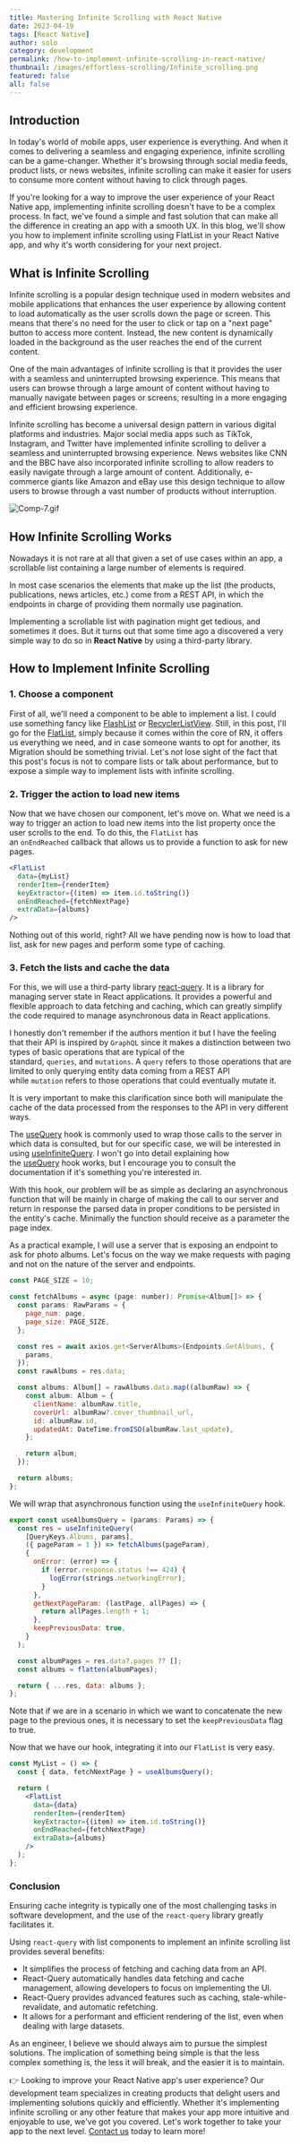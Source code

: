```yaml
---
title: Mastering Infinite Scrolling with React Native
date: 2023-04-19
tags: [React Native]
author: solo
category: development
permalink: /how-to-implement-infinite-scrolling-in-react-native/
thumbnail: /images/effortless-scrolling/Infinite_scrolling.png
featured: false
all: false
---
```


## Introduction

In today's world of mobile apps, user experience is everything. And when it comes to delivering a seamless and engaging experience, infinite scrolling can be a game-changer. Whether it's browsing through social media feeds, product lists, or news websites, infinite scrolling can make it easier for users to consume more content without having to click through pages.

If you're looking for a way to improve the user experience of your React Native app, implementing infinite scrolling doesn't have to be a complex process. In fact, we've found a simple and fast solution that can make all the difference in creating an app with a smooth UX. In this blog, we'll show you how to implement infinite scrolling using FlatList in your React Native app, and why it's worth considering for your next project.

## What is Infinite Scrolling

Infinite scrolling is a popular design technique used in modern websites and mobile applications that enhances the user experience by allowing content to load automatically as the user scrolls down the page or screen. This means that there's no need for the user to click or tap on a "next page" button to access more content. Instead, the new content is dynamically loaded in the background as the user reaches the end of the current content.

One of the main advantages of infinite scrolling is that it provides the user with a seamless and uninterrupted browsing experience. This means that users can browse through a large amount of content without having to manually navigate between pages or screens, resulting in a more engaging and efficient browsing experience.

Infinite scrolling has become a universal design pattern in various digital platforms and industries. Major social media apps such as TikTok, Instagram, and Twitter have implemented infinite scrolling to deliver a seamless and uninterrupted browsing experience. News websites like CNN and the BBC have also incorporated infinite scrolling to allow readers to easily navigate through a large amount of content. Additionally, e-commerce giants like Amazon and eBay use this design technique to allow users to browse through a vast number of products without interruption.

![Comp-7.gif](/images/effortless-scrolling/Comp-7.gif)

## How Infinite Scrolling Works

Nowadays it is not rare at all that given a set of use cases within an app, a scrollable list containing a large number of elements is required.

In most case scenarios the elements that make up the list (the products, publications, news articles, etc.) come from a REST API, in which the endpoints in charge of providing them normally use pagination.

Implementing a scrollable list with pagination might get tedious, and sometimes it does. But it turns out that some time ago a discovered a very simple way to do so in **React Native** by using a third-party library.

## How to Implement Infinite Scrolling

### 1. Choose a component

First of all, we'll need a component to be able to implement a list. I could use something fancy like [FlashList](https://shopify.github.io/flash-list/) or [RecyclerListView](https://github.com/Flipkart/recyclerlistview). Still, in this post, I'll go for the [FlatList](https://reactnative.dev/docs/flatlist), simply because it comes within the core of RN, it offers us everything we need, and in case someone wants to opt for another, its Migration should be something trivial. Let's not lose sight of the fact that this post's focus is not to compare lists or talk about performance, but to expose a simple way to implement lists with infinite scrolling.

### 2. Trigger the action to load new items

Now that we have chosen our component, let's move on. What we need is a way to trigger an action to load new items into the list property once the user scrolls to the end. To do this, the `FlatList` has an `onEndReached` callback that allows us to provide a function to ask for new pages.

```jsx
<FlatList
  data={myList}
  renderItem={renderItem}
  keyExtractor={(item) => item.id.toString()}
  onEndReached={fetchNextPage}
  extraData={albums}
/>
```

Nothing out of this world, right? All we have pending now is how to load that list, ask for new pages and perform some type of caching.

### 3. Fetch the lists and cache the data

For this, we will use a third-party library [react-query](https://react-query-v3.tanstack.com/). It is a library for managing server state in React applications. It provides a powerful and flexible approach to data fetching and caching, which can greatly simplify the code required to manage asynchronous data in React applications.

I honestly don't remember if the authors mention it but I have the feeling that their API is inspired by `GraphQL` since it makes a distinction between two types of basic operations that are typical of the standard, `queries`, and `mutations`. A `query` refers to those operations that are limited to only querying entity data coming from a REST API while `mutation` refers to those operations that could eventually mutate it.

It is very important to make this clarification since both will manipulate the cache of the data processed from the responses to the API in very different ways.

The [useQuery](https://react-query-v3.tanstack.com/reference/useQuery#_top) hook is commonly used to wrap those calls to the server in which data is consulted, but for our specific case, we will be interested in using [useInfiniteQuery](https://react-query-v3.tanstack.com/reference/useInfiniteQuery#_top). I won't go into detail explaining how the [useQuery](https://react-query-v3.tanstack.com/reference/useQuery#_top) hook works, but I encourage you  to consult the documentation if it's something you're interested in.

With this hook, our problem will be as simple as declaring an asynchronous function that will be mainly in charge of making the call to our server and return in response the parsed data in proper conditions to be persisted in the entity's cache. Minimally the function should receive as a parameter the page index.

As a practical example, I will use a server that is exposing an endpoint to ask for photo albums. Let's focus on the way we make requests with paging and not on the nature of the server and endpoints.

```jsx
const PAGE_SIZE = 10;

const fetchAlbums = async (page: number): Promise<Album[]> => {
  const params: RawParams = {
    page_num: page,
    page_size: PAGE_SIZE,
  };

  const res = await axios.get<ServerAlbums>(Endpoints.GetAlbums, {
    params,
  });
  const rawAlbums = res.data;

  const albums: Album[] = rawAlbums.data.map((albumRaw) => {
    const album: Album = {
      clientName: albumRaw.title,
      coverUrl: albumRaw?.cover_thumbnail_url,
      id: albumRaw.id,
      updatedAt: DateTime.fromISO(albumRaw.last_update),
    };

    return album;
  });

  return albums;
};
```

We will wrap that asynchronous function using the `useInfiniteQuery` hook.

```jsx
export const useAlbumsQuery = (params: Params) => {
  const res = useInfiniteQuery(
    [QueryKeys.Albums, params],
    ({ pageParam = 1 }) => fetchAlbums(pageParam),
    {
      onError: (error) => {
        if (error.response.status !== 424) {
          logError(strings.networkingError);
        }
      },
      getNextPageParam: (lastPage, allPages) => {
        return allPages.length + 1;
      },
      keepPreviousData: true,
    }
  );

  const albumPages = res.data?.pages ?? [];
  const albums = flatten(albumPages);

  return { ...res, data: albums };
};
```

Note that if we are in a scenario in which we want to concatenate the new page to the previous ones, it is necessary to set the `keepPreviousData` flag to true.

Now that we have our hook, integrating it into our `FlatList` is very easy.

```jsx
const MyList = () => {
  const { data, fetchNextPage } = useAlbumsQuery();

  return (
    <FlatList
      data={data}
      renderItem={renderItem}
      keyExtractor={(item) => item.id.toString()}
      onEndReached={fetchNextPage}
      extraData={albums}
    />
  );
};
```

### Conclusion

Ensuring cache integrity is typically one of the most challenging tasks in software development, and the use of the `react-query` library greatly facilitates it.

Using `react-query` with list components to implement an infinite scrolling list provides several benefits:

- It simplifies the process of fetching and caching data from an API.
- React-Query automatically handles data fetching and cache management, allowing developers to focus on implementing the UI.
- React-Query provides advanced features such as caching, stale-while-revalidate, and automatic refetching.
- It allows for a performant and efficient rendering of the list, even when dealing with large datasets.

As an engineer, I believe we should always aim to pursue the simplest solutions. The implication of something being simple is that the less complex something is, the less it will break, and the easier it is to maintain.

<aside>
👉 Looking to improve your React Native app's user experience? Our development team specializes in creating products that delight users and implementing solutions quickly and efficiently. Whether it's implementing infinite scrolling or any other feature that makes your app more intuitive and enjoyable to use, we've got you covered. Let's work together to take your app to the next level. <a data-mode="popup" class="typeform-share" href="https://form.typeform.com/to/c7G2RUWm">Contact us</a> today to learn more!
</aside>
